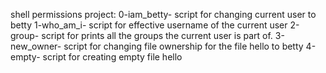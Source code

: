 shell permissions project:
0-iam_betty- script for changing current user to betty
1-who_am_i- script for effective username of the current user
2-group- script for prints all the groups the current user is part of.
3-new_owner- script for changing file ownership for the file hello to betty
4-empty- script for creating empty file hello
